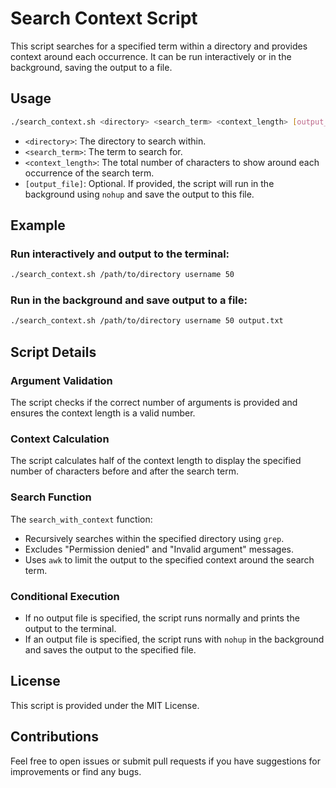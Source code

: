 # Search Context Script

This script searches for a specified term within a directory and provides context around each occurrence. It can be run interactively or in the background, saving the output to a file.

## Usage

```sh
./search_context.sh <directory> <search_term> <context_length> [output_file]
```

- `<directory>`: The directory to search within.
- `<search_term>`: The term to search for.
- `<context_length>`: The total number of characters to show around each occurrence of the search term.
- `[output_file]`: Optional. If provided, the script will run in the background using `nohup` and save the output to this file.

## Example

### Run interactively and output to the terminal:

```sh
./search_context.sh /path/to/directory username 50
```

### Run in the background and save output to a file:

```sh
./search_context.sh /path/to/directory username 50 output.txt
```

## Script Details

### Argument Validation

The script checks if the correct number of arguments is provided and ensures the context length is a valid number.

### Context Calculation

The script calculates half of the context length to display the specified number of characters before and after the search term.

### Search Function

The `search_with_context` function:
- Recursively searches within the specified directory using `grep`.
- Excludes "Permission denied" and "Invalid argument" messages.
- Uses `awk` to limit the output to the specified context around the search term.

### Conditional Execution

- If no output file is specified, the script runs normally and prints the output to the terminal.
- If an output file is specified, the script runs with `nohup` in the background and saves the output to the specified file.

## License

This script is provided under the MIT License.

## Contributions

Feel free to open issues or submit pull requests if you have suggestions for improvements or find any bugs.
